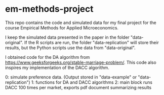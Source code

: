 # em-methods-project
This repo contains the code and simulated data for my final project for the course Empirical Methods for Applied Microeconomics.

I keep the simulated data presented in the paper in the folder "data-original". If the R scripts are run, the folder
	"data-replication" will store their results, but the Python scripts use the data from "data-original".

I obtained code for the DA algorithm from https://www.geeksforgeeks.org/stable-marriage-problem/. This code also
	inspires my implementation of the DACC algorithm.

0: simulate preference data. (Output stored in "data-example" or "data-replication")
1: functions for DA and DACC algorithms
2: main block runs DACC 100 times per market, exports pdf document summarizing results